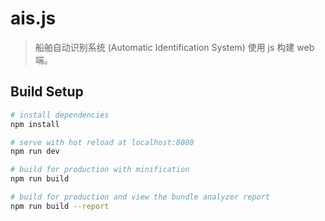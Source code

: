 # ais.js

> 船舶自动识别系统 (Automatic Identification System) 使用 js 构建 web 端。

## Build Setup

``` bash
# install dependencies
npm install

# serve with hot reload at localhost:8080
npm run dev

# build for production with minification
npm run build

# build for production and view the bundle analyzer report
npm run build --report